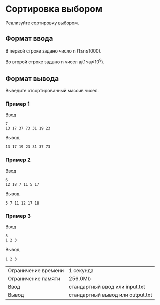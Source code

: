 # Сортировка выбором

Реализуйте сортировку выбором.

## Формат ввода

В первой строке задано число n (1≤n≤1000).

Во второй строке задано n чисел a<sub>i</sub>​ (1≤a<sub>i</sub>​≤10<sup>9</sup>).

## Формат вывода

Выведите отсортированный массив чисел.

### Пример 1

Ввод

    7
    13 17 37 73 31 19 23
    

Вывод

    13 17 19 23 31 37 73 
    

### Пример 2

Ввод

    6
    12 18 7 11 5 17
    

Вывод

    5 7 11 12 17 18 
    

### Пример 3

Ввод

    3
    1 2 3
    

Вывод

    1 2 3 
    


<table>
 <tr class="time-limit">
    <td class="property-title">Ограничение времени</td>
    <td>1&nbsp;секунда</td>
 </tr>
 <tr class="memory-limit">
    <td class="property-title">Ограничение памяти</td>
    <td>256.0Mb</td>
 </tr>
 <tr class="input-file">
    <td class="property-title">Ввод</td>
    <td colspan="1">стандартный ввод или input.txt</td>
 </tr>
 <tr class="output-file">
    <td class="property-title">Вывод</td>
    <td colspan="1">стандартный вывод или output.txt</td>
 </tr>
</table>
